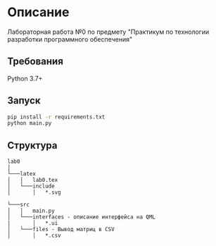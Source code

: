 # Описание

Лабораторная работа №0 по предмету "Практикум по технологии разработки программного обеспечения"

## Требования
Python 3.7+

## Запуск

```bash
pip install -r requirements.txt
python main.py
```

## Структура

```
lab0
│
└───latex  
│   │   lab0.tex
│   └───include
│       │   *.svg

└───src
│   │   main.py 
│   └───interfaces - описание интерфейса на QML
|       │   *.ui
│   └───files - Вывод матриц в CSV
│       │   *.csv

```